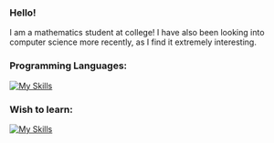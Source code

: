### Hello!

I am a mathematics student at college! I have also been looking into computer science more recently, as I find it extremely
interesting. 

### Programming Languages:
[![My Skills](https://skillicons.dev/icons?i=py,latex,c)](https://skillicons.dev)

### Wish to learn:
[![My Skills](https://skillicons.dev/icons?i=ocaml,rust)](https://skillicons.dev)

